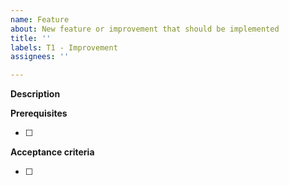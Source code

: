 ```yaml
---
name: Feature
about: New feature or improvement that should be implemented
title: ''
labels: T1 - Improvement
assignees: ''

---
```


**Description**



**Prerequisites**

- [ ]

**Acceptance criteria**

- [ ]

